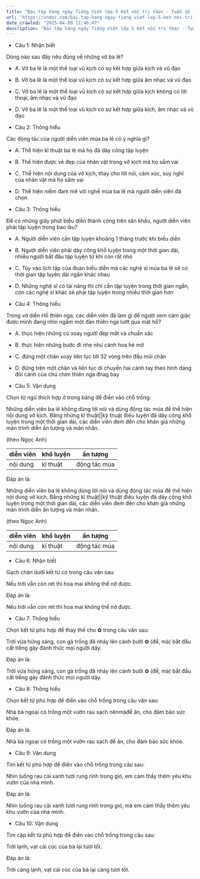 ```yaml
---
title: "Bài tập hàng ngày Tiếng Việt lớp 5 Kết nối tri thức - Tuần 16 - Thứ 5 gồm các câu hỏi tổng hợp nội dung Đọc hiểu văn bản và Luyện từ và câu được học ở Tuần 16 trong chương trình Tiếng Việt lớp 5 Tập 1 Kết nối tri thức."
url: "https://vndoc.com/bai-tap-hang-ngay-tieng-viet-lop-5-ket-noi-tri-thuc-tuan-16-thu-5-331264"
date_crawled: "2025-04-09 11:46:47"
description: "Bài tập hàng ngày Tiếng Việt lớp 5 Kết nối tri thức - Tuần 16 - Thứ 5 gồm các câu hỏi tổng hợp nội dung Đọc hiểu văn bản và Luyện từ và câu được học ở Tuần 16 trong chương trình Tiếng Việt lớp 5 Tập 1 Kết nối tri thức."
---
```


* Câu 1:  Nhận biết

Dòng nào sau đây nêu đúng về những vở ba lê?

  * A. Vở ba lê là một thể loại vũ kịch có sự kết hợp giữa kịch và vũ đạo 
  * B. Vở ba lê là một thể loại vũ kịch có sự kết hợp giữa âm nhạc và vũ đạo 
  * C. Vở ba lê là một thể loại vũ kịch có sự kết hợp giữa kịch không có lời thoại, âm nhạc và vũ đạo 
  * D. Vở ba lê là một thể loại vũ kịch có sự kết hợp giữa kịch, âm nhạc và vũ đạo 



* Câu 2:  Thông hiểu

Các động tác của người diễn viên múa ba lê có ý nghĩa gì?

  * A. Thể hiện kĩ thuật ba lê mà họ đã dày công tập luyện 
  * B. Thể hiện được vẻ đẹp của nhân vật trong vở kịch mà họ sắm vai 
  * C. Thể hiện nội dung của vở kịch, thay cho lời nói, cảm xúc, suy nghĩ của nhân vật mà họ sắm vai 
  * D. Thể hiện niềm đam mê với nghề múa ba lê mà người diễn viên đã chọn 



* Câu 3:  Thông hiểu

Để có những giây phút biểu diễn thành công trên sân khấu, người diễn viên phải tập luyện trong bao lâu?

  * A. Người diễn viên cần tập luyện khoảng 1 tháng trước khi biểu diễn 
  * B. Người diễn viên phải dày công khổ luyện trong một thời gian dài, nhiều người bắt đầu tập luyện từ khi còn rất nhỏ 
  * C. Tùy vào lịch tập của đoàn biểu diễn mà các nghệ sĩ múa ba lê sẽ có thời gian tập luyện dài ngắn khác nhau 
  * D. Những nghệ sĩ có tài năng thì chỉ cần tập luyện trong thời gian ngắn, còn các nghệ sĩ khác sẽ phải tập luyện trong nhiều thời gian hơn 



* Câu 4:  Thông hiểu

Trong vở diễn Hồ thiên nga, các diễn viên đã làm gì để người xem cảm giác được mình đang nhìn ngắm một đàn thiên nga lướt qua mặt hồ?

  * A. thực hiện những cú xoay người đẹp mắt và chuẩn xác 
  * B. thực hiện những bước đi nhẹ như cánh hoa hé mở 
  * C. đứng một chân xoay liên tục tới 32 vòng trên đầu mũi chân 
  * D. đứng trên một chân và liên tục di chuyển hai cánh tay theo hình dáng đôi cánh của chú chim thiên nga đnag bay 



* Câu 5:  Vận dụng

Chọn từ ngữ thích hợp ở trong bảng để điền vào chỗ trống:

Những diễn viên ba lê không dùng lời nói và dùng động tác múa để thể hiện nội dung vở kịch. Bằng những kĩ thuật||kỹ thuật điêu luyện đã dày công khổ luyện trong một thời gian dài, các diễn viên đem đến cho khán giả những màn trình diễn ấn tượng và mãn nhãn.

(theo Ngọc Anh)

diễn viên| khổ luyện| ấn tượng  
---|---|---  
nội dung| kĩ thuật| động tác múa  
  
Đáp án là:

Những diễn viên ba lê không dùng lời nói và dùng động tác múa để thể hiện nội dung vở kịch. Bằng những kĩ thuật||kỹ thuật điêu luyện đã dày công khổ luyện trong một thời gian dài, các diễn viên đem đến cho khán giả những màn trình diễn ấn tượng và mãn nhãn.

(theo Ngọc Anh)

diễn viên| khổ luyện| ấn tượng  
---|---|---  
nội dung| kĩ thuật| động tác múa  
  
* Câu 6:  Nhận biết

Gạch chân dưới kết từ có trong câu văn sau:

Nếu trời vẫn còn rét thì hoa mai không thể nở được.

Đáp án là:

Nếu trời vẫn còn rét thì hoa mai không thể nở được.

* Câu 7:  Thông hiểu

Chọn kết từ phù hợp để thay thế cho ✿ trong câu văn sau:

Trời vừa hửng sáng, con gà trống đã nhảy lên cành bưởi ✿ (để, mà) bắt đầu cất tiếng gáy đánh thức mọi người dậy.

Đáp án là:

Trời vừa hửng sáng, con gà trống đã nhảy lên cành bưởi ✿ (để, mà) bắt đầu cất tiếng gáy đánh thức mọi người dậy.

* Câu 8:  Thông hiểu

Chọn kết từ phù hợp để điền vào chỗ trống trong câu văn sau:

Nhà bà ngoại có trồng một vườn rau sạch nênmàđể ăn, cho đảm bảo sức khỏe.

Đáp án là:

Nhà bà ngoại có trồng một vườn rau sạch để ăn, cho đảm bảo sức khỏe.

* Câu 9:  Vận dụng

Tìm kết từ phù hợp để điền vào chỗ trống trong câu sau:

Nhìn luống rau cải xanh tươi rung rinh trong gió,  em cảm thấy thêm yêu khu vườn của nhà mình.

Đáp án là:

Nhìn luống rau cải xanh tươi rung rinh trong gió, mà em cảm thấy thêm yêu khu vườn của nhà mình.

* Câu 10:  Vận dụng

Tìm cặp kết từ phù hợp để điền vào chỗ trống trong câu sau:

Trời  lạnh, vạt cải cúc của bà lại  tươi tốt.

Đáp án là:

Trời càng lạnh, vạt cải cúc của bà lại càng tươi tốt.
